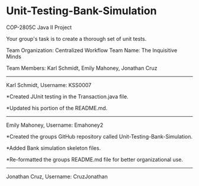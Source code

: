 # Unit-Testing-Bank-Simulation
COP-2805C Java II Project

Your group's task is to create a thorough set of unit tests. 

Team Organization: Centralized Workflow
Team Name: The Inquisitive Minds

Team Members: Karl Schmidt, Emily Mahoney, Jonathan Cruz

__________________________________________________________________________________

Karl Schmidt, Username: KSS0007

*Created JUnit testing in the Transaction.java file.

*Updated his portion of the README.md.

__________________________________________________________________________________

Emily Mahoney, Username: Emahoney2

*Created the groups GitHub repository called Unit-Testing-Bank-Simulation.

*Added Bank simulation skeleton files.

*Re-formatted the groups README.md file for better organizational use.

__________________________________________________________________________________

Jonathan Cruz, Username: CruzJonathan


